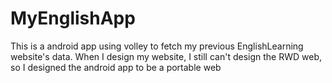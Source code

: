 # MyEnglishApp
This is a android app using volley to fetch my previous EnglishLearning website's data. When I design my website, I still can't design the RWD web, so I designed the android app to be a portable web 
